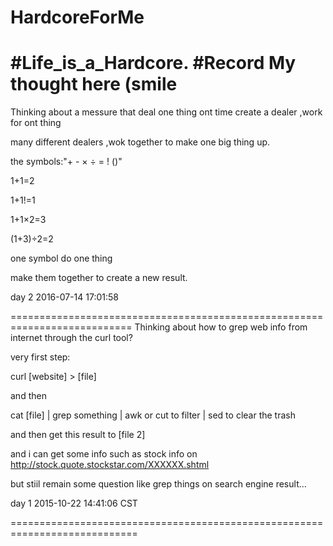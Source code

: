 # HardcoreForMe
#Life_is_a_Hardcore. 
#Record My thought here (smile
==========================================================================
Thinking about a messure that deal one thing ont time 
create a dealer ,work for ont thing

many different dealers ,wok together to make one big thing up.

 the symbols:"+ - × ÷ = ! ()"
 
1+1=2

1+1!=1

1+1×2=3

(1+3)÷2=2

one symbol do one thing

make them together to create a new result.

day 2 2016-07-14 17:01:58

=========================================================================== 
Thinking about how to grep web info from internet through the curl tool?

very first step:

curl [website] > [file]

and then 

cat [file] |  grep something | awk or cut to filter | sed to clear the trash 

and then get this result to [file 2]

and i can get some info such as stock info on http://stock.quote.stockstar.com/XXXXXX.shtml 

but stiil  remain some question like grep things on search engine result...

day 1 2015-10-22 14:41:06 CST

============================================================================

